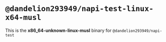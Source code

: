 # `@dandelion293949/napi-test-linux-x64-musl`

This is the **x86_64-unknown-linux-musl** binary for `@dandelion293949/napi-test`
